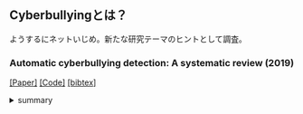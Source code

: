 ## Cyberbullyingとは？
ようするにネットいじめ。新たな研究テーマのヒントとして調査。

### Automatic cyberbullying detection: A systematic review (2019)
[[Paper]](https://www.sciencedirect.com/science/article/pii/S0747563218306071)
[[Code]]()
[[bibtex]]()
<details><summary>summary</summary><div>
- ネットいじめ検出サーベイ論文
- そもそもネットいじめとは？それを検出するとは？そのあたりの疑問を解消するために読む
- 
</div></details> 